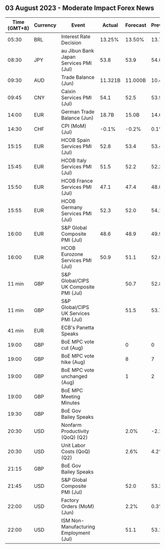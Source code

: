 ## 03 August 2023 - Moderate Impact Forex News

| Time (GMT+8) | Currency | Event | Actual | Forecast | Previous |
|------|----------|-------|--------|----------|----------|
| 05:30 | BRL | Interest Rate Decision | 13.25% | 13.50% | 13.75% |
| 08:30 | JPY | au Jibun Bank Japan Services PMI (Jul) | 53.8 | 53.9 | 54.0 |
| 09:30 | AUD | Trade Balance (Jun) | 11.321B | 11.000B | 10.497B |
| 09:45 | CNY | Caixin Services PMI (Jul) | 54.1 | 52.5 | 53.9 |
| 14:00 | EUR | German Trade Balance (Jun) | 18.7B | 15.0B | 14.6B |
| 14:30 | CHF | CPI (MoM) (Jul) | -0.1% | -0.2% | 0.1% |
| 15:15 | EUR | HCOB Spain Services PMI (Jul) | 52.8 | 53.4 | 53.4 |
| 15:45 | EUR | HCOB Italy Services PMI (Jul) | 51.5 | 52.2 | 52.2 |
| 15:50 | EUR | HCOB France Services PMI (Jul) | 47.1 | 47.4 | 48.0 |
| 15:55 | EUR | HCOB Germany Services PMI (Jul) | 52.3 | 52.0 | 54.1 |
| 16:00 | EUR | S&P Global Composite PMI (Jul) | 48.6 | 48.9 | 49.9 |
| 16:00 | EUR | HCOB Eurozone Services PMI (Jul) | 50.9 | 51.1 | 52.0 |
| 11 min | GBP | S&P Global/CIPS UK Composite PMI (Jul) |  | 50.7 | 52.8 |
| 11 min | GBP | S&P Global/CIPS UK Services PMI (Jul) |  | 51.5 | 53.7 |
| 41 min | EUR | ECB's Panetta Speaks |  |  |  |
| 19:00 | GBP | BoE MPC vote cut (Aug) |  | 0 | 0 |
| 19:00 | GBP | BoE MPC vote hike (Aug) |  | 8 | 7 |
| 19:00 | GBP | BoE MPC vote unchanged (Aug) |  | 1 | 2 |
| 19:00 | GBP | BoE MPC Meeting Minutes |  |  |  |
| 19:30 | GBP | BoE Gov Bailey Speaks |  |  |  |
| 20:30 | USD | Nonfarm Productivity (QoQ) (Q2) |  | 2.0% | -2.1% |
| 20:30 | USD | Unit Labor Costs (QoQ) (Q2) |  | 2.6% | 4.2% |
| 21:15 | GBP | BoE Gov Bailey Speaks |  |  |  |
| 21:45 | USD | S&P Global Composite PMI (Jul) |  | 52.0 | 53.2 |
| 22:00 | USD | Factory Orders (MoM) (Jun) |  | 2.2% | 0.3% |
| 22:00 | USD | ISM Non-Manufacturing Employment (Jul) |  | 51.1 | 53.1 |
